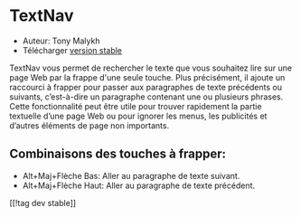 # TextNav #

* Auteur: Tony Malykh
* Télécharger [version stable][1]

TextNav vous permet de rechercher le texte que vous souhaitez lire sur une
page Web par la frappe d'une seule touche. Plus précisément, il ajoute un
raccourci à frapper pour passer aux paragraphes de texte précédents ou
suivants, c’est-à-dire un paragraphe contenant une ou plusieurs
phrases. Cette fonctionnalité peut être utile pour trouver rapidement la
partie textuelle d’une page Web ou pour ignorer les menus, les publicités et
d’autres éléments de page non importants.

## Combinaisons des touches à frapper: 
* Alt+Maj+Flèche Bas: Aller au paragraphe de texte suivant.
* Alt+Maj+Flèche Haut: Aller au paragraphe de texte précédent.

[[!tag dev stable]]

[1]: https://addons.nvda-project.org/files/get.php?file=textnav
